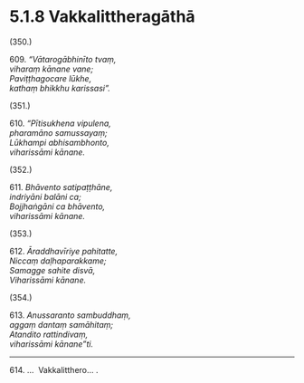 # 5.1.8 Vakkalittheragāthā

(350.)

609\. _“Vātarogābhinīto tvaṃ,_  
_viharaṃ kānane vane;_  
_Paviṭṭhagocare lūkhe,_  
_kathaṃ bhikkhu karissasi”._  

(351.)

610\. _“Pītisukhena vipulena,_  
_pharamāno samussayaṃ;_  
_Lūkhampi abhisambhonto,_  
_viharissāmi kānane._  

(352.)

611\. _Bhāvento satipaṭṭhāne,_  
_indriyāni balāni ca;_  
_Bojjhaṅgāni ca bhāvento,_  
_viharissāmi kānane._  

(353.)

612\. _Āraddhavīriye pahitatte,_  
_Niccaṃ daḷhaparakkame;_  
_Samagge sahite disvā,_  
_Viharissāmi kānane._  

(354.)

613\. _Anussaranto sambuddhaṃ,_  
_aggaṃ dantaṃ samāhitaṃ;_  
_Atandito rattindivaṃ,_  
_viharissāmi kānane”ti._  

---

614\. …  Vakkalitthero… .
